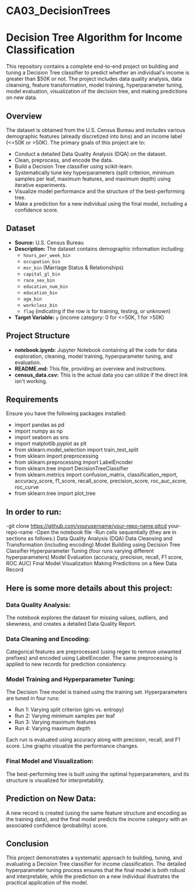 # CA03_DecisionTrees

# Decision Tree Algorithm for Income Classification

This repository contains a complete end-to-end project on building and tuning a Decision Tree classifier to predict whether an individual's income is greater than \$50K or not. The project includes data quality analysis, data cleansing, feature transformation, model training, hyperparameter tuning, model evaluation, visualization of the decision tree, and making predictions on new data.

## Overview

The dataset is obtained from the U.S. Census Bureau and includes various demographic features (already discretized into bins) and an income label (<=50K or >50K). The primary goals of this project are to:
- Conduct a detailed Data Quality Analysis (DQA) on the dataset.
- Clean, preprocess, and encode the data.
- Build a Decision Tree classifier using scikit-learn.
- Systematically tune key hyperparameters (split criterion, minimum samples per leaf, maximum features, and maximum depth) using iterative experiments.
- Visualize model performance and the structure of the best-performing tree.
- Make a prediction for a new individual using the final model, including a confidence score.

## Dataset

- **Source:** U.S. Census Bureau  
- **Description:** The dataset contains demographic information including:
  - `hours_per_week_bin`
  - `occupation_bin`
  - `msr_bin` (Marriage Status & Relationships)
  - `capital_gl_bin`
  - `race_sex_bin`
  - `education_num_bin`
  - `education_bin`
  - `age_bin`
  - `workclass_bin`
  - `flag` (indicating if the row is for training, testing, or unknown)
- **Target Variable:** `y` (income category: 0 for <=50K, 1 for >50K)

## Project Structure

- **notebook.ipynb:** Jupyter Notebook containing all the code for data exploration, cleaning, model training, hyperparameter tuning, and evaluation.
- **README.md:** This file, providing an overview and instructions.
- **census_data.csv:** This is the actual data you can utilize if the direct link isn't working.

## Requirements

Ensure you have the following packages installed:
- import pandas as pd
- import numpy as np
- import seaborn as sns
- import matplotlib.pyplot as plt
- from sklearn.model_selection import train_test_split
- from sklearn import preprocessing
- from sklearn.preprocessing import LabelEncoder
- from sklearn.tree import DecisionTreeClassifier
- from sklearn.metrics import confusion_matrix, classification_report, accuracy_score, f1_score, recall_score, precision_score, roc_auc_score, roc_curve
- from sklearn.tree import plot_tree


## In order to run:
-git clone https://github.com/yourusername/your-repo-name.gitcd your-repo-name
-Open the notebook file
-Run cells sequentially (they are in sections as follows:)
  Data Quality Analysis (DQA)
  Data Cleansing and Transformation (including encoding)
  Model Building using Decision Tree Classifier
  Hyperparameter Tuning (four runs varying different hyperparameters)
  Model Evaluation (accuracy, precision, recall, F1 score, ROC AUC)
  Final Model Visualization
  Making Predictions on a New Data Record


## Here is some more details about this project:
### Data Quality Analysis:
The notebook explores the dataset for missing values, outliers, and skewness, and creates a detailed Data Quality Report.

### Data Cleaning and Encoding:
Categorical features are preprocessed (using regex to remove unwanted prefixes) and encoded using LabelEncoder. The same preprocessing is applied to new records for prediction consistency.

### Model Training and Hyperparameter Tuning:
The Decision Tree model is trained using the training set. Hyperparameters are tuned in four runs:

- Run 1: Varying split criterion (gini vs. entropy)
- Run 2: Varying minimum samples per leaf
- Run 3: Varying maximum features
- Run 4: Varying maximum depth

Each run is evaluated using accuracy along with precision, recall, and F1 score. Line graphs visualize the performance changes.

### Final Model and Visualization:
The best-performing tree is built using the optimal hyperparameters, and its structure is visualized for interpretability.

## Prediction on New Data:
A new record is created (using the same feature structure and encoding as the training data), and the final model predicts the income category with an associated confidence (probability) score.

## Conclusion
This project demonstrates a systematic approach to building, tuning, and evaluating a Decision Tree classifier for income classification. The detailed hyperparameter tuning process ensures that the final model is both robust and interpretable, while the prediction on a new individual illustrates the practical application of the model.

